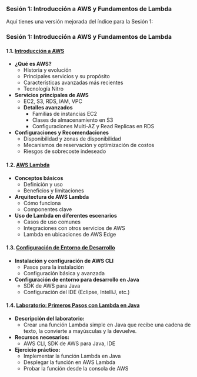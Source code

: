 ### Sesión 1: Introducción a AWS y Fundamentos de Lambda

Aquí tienes una versión mejorada del índice para la Sesión 1:

### Sesión 1: Introducción a AWS y Fundamentos de Lambda

#### 1.1. [Introducción a AWS](introduccion_aws.md)
- **¿Qué es AWS?**
  - Historia y evolución
  - Principales servicios y su propósito
  - Características avanzadas más recientes
  - Tecnología Nitro
- **Servicios principales de AWS**
  - EC2, S3, RDS, IAM, VPC
  - **Detalles avanzados**
    - Familias de instancias EC2
    - Clases de almacenamiento en S3
    - Configuraciones Multi-AZ y Read Replicas en RDS
- **Configuraciones y Recomendaciones**
  - Disponibilidad y zonas de disponibilidad
  - Mecanismos de reservación y optimización de costos
  - Riesgos de sobrecoste indeseado

#### 1.2. [AWS Lambda](aws_lambda.md)
- **Conceptos básicos**
  - Definición y uso
  - Beneficios y limitaciones
- **Arquitectura de AWS Lambda**
  - Cómo funciona
  - Componentes clave
- **Uso de Lambda en diferentes escenarios**
  - Casos de uso comunes
  - Integraciones con otros servicios de AWS
  - Lambda en ubicaciones de AWS Edge

#### 1.3. [Configuración de Entorno de Desarrollo](configuracion_entorno.md)
- **Instalación y configuración de AWS CLI**
  - Pasos para la instalación
  - Configuración básica y avanzada
- **Configuración de entorno para desarrollo en Java**
  - SDK de AWS para Java
  - Configuración del IDE (Eclipse, IntelliJ, etc.)

#### 1.4. [Laboratorio: Primeros Pasos con Lambda en Java](laboratorio_lambda.md)
- **Descripción del laboratorio:**
  - Crear una función Lambda simple en Java que recibe una cadena de texto, la convierte a mayúsculas y la devuelve.
- **Recursos necesarios:**
  - AWS CLI, SDK de AWS para Java, IDE
- **Ejercicio práctico:**
  - Implementar la función Lambda en Java
  - Desplegar la función en AWS Lambda
  - Probar la función desde la consola de AWS
